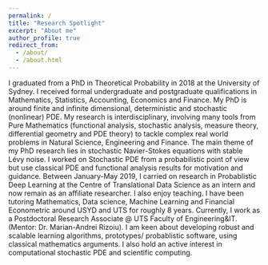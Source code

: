 ```yaml
---
permalink: /
title: "Research Spotlight"
excerpt: "About me"
author_profile: true
redirect_from: 
  - /about/
  - /about.html
---
```


I graduated from a PhD in Theoretical Probability in 2018 at the University of Sydney. I received formal undergraduate and postgraduate qualifications in Mathematics, Statistics, Accounting, Economics and Finance. My PhD is around finite and infinite dimensional, deterministic and stochastic (nonlinear) PDE. My research is interdisciplinary, involving many tools from Pure Mathematics (functional analysis, stochastic analysis, measure theory, differential geometry and PDE theory) to tackle complex real world problems in Natural Science, Engineering and Finance. The main theme of my PhD research lies in stochastic Navier-Stokes equations with stable Lévy noise. I worked on Stochastic PDE from a probabilistic point of view but use classical PDE and functional analysis results for motivation and guidance. Between January-May 2019, I  carried on research in Probablistic Deep Learning at the Centre of Translational Data Science as an intern and now remain as an affiliate researcher. I also enjoy teaching. I have been tutoring Mathematics, Data science, Machine Learning and Financial Econometric around USYD and UTS for roughly 8 years. Currently, I work as a Postdoctoral Research Associate @ UTS Faculty of Engineering&IT. (Mentor: Dr. Marian-Andrei Rizoiu). I am keen about developing robust and scalable learning algorithms, prototypes/ probablistic software, using classical mathematics arguments. I also hold an active interest in computational stochastic PDE and scientific computing.

